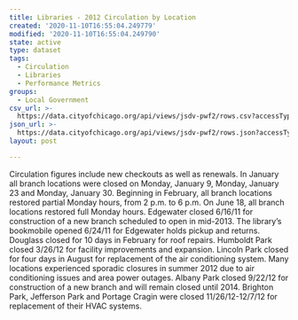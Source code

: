 ```yaml
---
title: Libraries - 2012 Circulation by Location
created: '2020-11-10T16:55:04.249779'
modified: '2020-11-10T16:55:04.249790'
state: active
type: dataset
tags:
  - Circulation
  - Libraries
  - Performance Metrics
groups:
  - Local Government
csv_url: >-
  https://data.cityofchicago.org/api/views/jsdv-pwf2/rows.csv?accessType=DOWNLOAD
json_url: >-
  https://data.cityofchicago.org/api/views/jsdv-pwf2/rows.json?accessType=DOWNLOAD
layout: post

---
```

Circulation figures include new checkouts as well as renewals. In January all branch locations were closed on Monday, January 9, Monday, January 23 and Monday, January 30. Beginning in February, all branch locations restored partial Monday hours, from 2 p.m. to 6 p.m. On June 18, all branch locations restored full Monday hours. Edgewater closed 6/16/11 for construction of a new branch scheduled to open in mid-2013. The library’s bookmobile opened 6/24/11 for Edgewater holds pickup and returns. Douglass closed for 10 days in February for roof repairs. Humboldt Park closed 3/26/12 for facility improvements and expansion. Lincoln Park closed for four days in August for replacement of the air conditioning system. Many locations experienced sporadic closures in summer 2012 due to air conditioning issues and area power outages. Albany Park closed 9/22/12 for construction of a new branch and will remain closed until 2014. Brighton Park, Jefferson Park and Portage Cragin were closed 11/26/12-12/7/12 for replacement of their HVAC systems.
